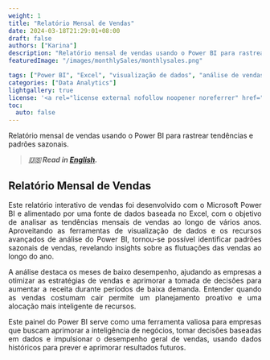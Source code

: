 ```yaml
---
weight: 1
title: "Relatório Mensal de Vendas"
date: 2024-03-18T21:29:01+08:00
draft: false
authors: ["Karina"]
description: "Relatório mensal de vendas usando o Power BI para rastrear tendências e padrões sazonais."
featuredImage: "/images/monthlySales/monthlysales.png"

tags: ["Power BI", "Excel", "visualização de dados", "análise de vendas", "inteligência empresarial"]
categories: ["Data Analytics"]
lightgallery: true
license: '<a rel="license external nofollow noopener noreferrer" href="https://creativecommons.org/licenses/by-nc/4.0/" target="_blank">CC BY-NC 4.0</a>'
toc:
  auto: false
---
```


Relatório mensal de vendas usando o Power BI para rastrear tendências e padrões sazonais.

<!--more-->

> ***🇺🇸 Read in [English](http://karinagante.github.io/monthlysales/).***

## Relatório Mensal de Vendas

<p align="justify">Este relatório interativo de vendas foi desenvolvido com o Microsoft Power BI e alimentado por uma fonte de dados baseada no Excel, com o objetivo de analisar as tendências mensais de vendas ao longo de vários anos. Aproveitando as ferramentas de visualização de dados e os recursos avançados de análise do Power BI, tornou-se possível identificar padrões sazonais de vendas, revelando insights sobre as flutuações das vendas ao longo do ano. </p>

<p align="justify">A análise destaca os meses de baixo desempenho, ajudando as empresas a otimizar as estratégias de vendas e aprimorar a tomada de decisões para aumentar a receita durante períodos de baixa demanda. Entender quando as vendas costumam cair permite um planejamento proativo e uma alocação mais inteligente de recursos.</p>

<p align="justify">Este painel do Power BI serve como uma ferramenta valiosa para empresas que buscam aprimorar a inteligência de negócios, tomar decisões baseadas em dados e impulsionar o desempenho geral de vendas, usando dados históricos para prever e aprimorar resultados futuros.</p>